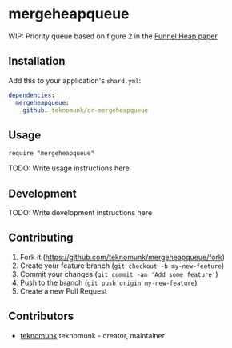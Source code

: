 # mergeheapqueue

WIP: Priority queue based on figure 2 in the [Funnel Heap paper](http://tildeweb.au.dk/au121/papers/alcomft-tr-02-136.pdf)

## Installation

Add this to your application's `shard.yml`:

```yaml
dependencies:
  mergeheapqueue:
    github: teknomunk/cr-mergeheapqueue
```

## Usage

```crystal
require "mergeheapqueue"
```

TODO: Write usage instructions here

## Development

TODO: Write development instructions here

## Contributing

1. Fork it (<https://github.com/teknomunk/mergeheapqueue/fork>)
2. Create your feature branch (`git checkout -b my-new-feature`)
3. Commit your changes (`git commit -am 'Add some feature'`)
4. Push to the branch (`git push origin my-new-feature`)
5. Create a new Pull Request

## Contributors

- [teknomunk](https://github.com/your-github-user) teknomunk - creator, maintainer
